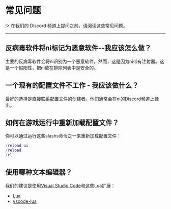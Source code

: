 # 常见问题

!> 在我们的 Discord 频道上提问之前，请阅读这些常见问题。

---

## 反病毒软件将ni标记为恶意软件--我应该怎么做？

主要的反病毒软件会将ni识别为一个恶意软件。然而，这是因为ni带有注射器。这是一个假阳性，把ni放在排除列表中是安全的。

## 一个现有的配置文件不工作 - 我应该做什么？

最好的选择是直接联系配置文件的创建者。他们通常会在ni的Discord频道上挂出。

## 如何在游戏运行中重新加载配置文件？

你可以通过运行这些slashs命令之一来重新加载配置文件：

```lua
/reload ui
/reload
/rl
```

## 使用哪种文本编辑器？

我们的建议是使用[Visual Studio Code](https://code.visualstudio.com/)和这些Lua扩展：

- [Lua](https://marketplace.visualstudio.com/items?itemName=sumneko.lua)
- [vscode-lua](https://marketplace.visualstudio.com/items?itemName=trixnz.vscode-lua)
